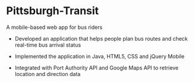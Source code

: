 # Pittsburgh-Transit
A mobile-based web app for bus riders

- Developed an application that helps people plan bus routes and check real-time bus arrival status

- Implemented the application in Java, HTML5, CSS and jQuery Mobile

- Integrated with Port Authority API and Google Maps API to retrieve location and direction data
